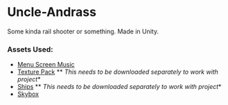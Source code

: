 # Uncle-Andrass
Some kinda rail shooter or something. Made in Unity.


### Assets Used:

- [Menu Screen Music](https://freesound.org/people/levelclearer/sounds/181966/)
- [Texture Pack](https://assetstore.unity.com/packages/2d/textures-materials/24-pbr-materials-for-unity-5-51991) ** *This needs to be downloaded separately to work with project**
- [Ships](https://assetstore.unity.com/packages/3d/vehicles/space/star-sparrow-modular-spaceship-73167) ** *This needs to be downloaded separately to work with project**
- [Skybox](https://assetstore.unity.com/packages/2d/textures-materials/sky/skybox-volume-2-nebula-3392)